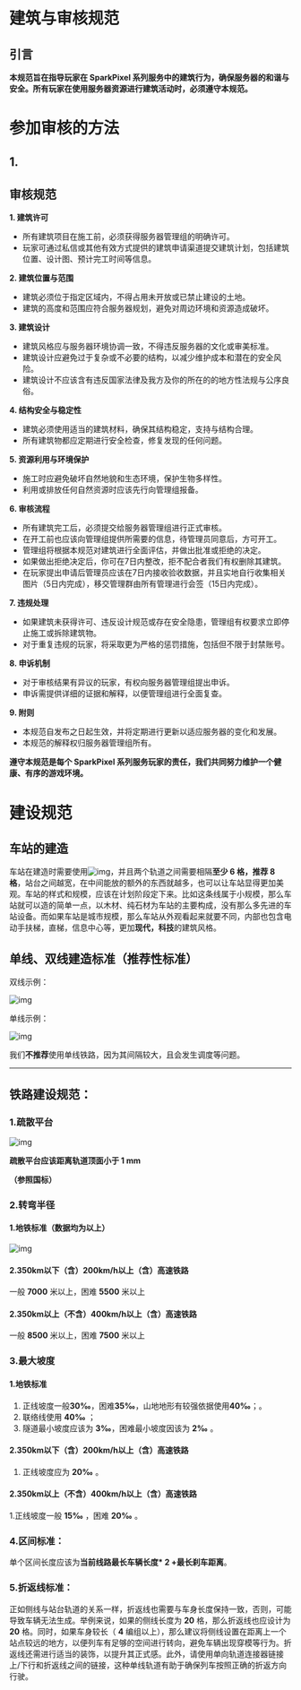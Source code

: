 # 建筑与审核规范

## 引言

**本规范旨在指导玩家在 SparkPixel 系列服务中的建筑行为，确保服务器的和谐与安全。所有玩家在使用服务器资源进行建筑活动时，必须遵守本规范。**

# 参加审核的方法
## 1.

## 审核规范

**1\. 建筑许可**

- 所有建筑项目在施工前，必须获得服务器管理组的明确许可。
- 玩家可通过私信或其他有效方式提供的建筑申请渠道提交建筑计划，包括建筑位置、设计图、预计完工时间等信息。

**2\. 建筑位置与范围**

- 建筑必须位于指定区域内，不得占用未开放或已禁止建设的土地。
- 建筑的高度和范围应符合服务器规划，避免对周边环境和资源造成破坏。

**3\. 建筑设计**

- 建筑风格应与服务器环境协调一致，不得违反服务器的文化或审美标准。
- 建筑设计应避免过于复杂或不必要的结构，以减少维护成本和潜在的安全风险。
- 建筑设计不应该含有违反国家法律及我方及你的所在的的地方性法规与公序良俗。

**4\. 结构安全与稳定性**

- 建筑必须使用适当的建筑材料，确保其结构稳定，支持与结构合理。
- 所有建筑物都应定期进行安全检查，修复发现的任何问题。

**5\. 资源利用与环境保护**

- 施工时应避免破坏自然地貌和生态环境，保护生物多样性。
- 利用或排放任何自然资源时应该先行向管理组报备。

**6\. 审核流程**

- 所有建筑完工后，必须提交给服务器管理组进行正式审核。
- 在开工前也应该向管理组提供所需要的信息，待管理员同意后，方可开工。
- 管理组将根据本规范对建筑进行全面评估，并做出批准或拒绝的决定。
- 如果做出拒绝决定后，你可在7日内整改，拒不配合者我们有权删除其建筑。
- 在玩家提出申请后管理员应该在7日内接收验收数据，并且实地自行收集相关图片（5日内完成），移交管理群由所有管理进行会签（15日内完成）。

**7\. 违规处理**

- 如果建筑未获得许可、违反设计规范或存在安全隐患，管理组有权要求立即停止施工或拆除建筑物。
- 对于重复违规的玩家，将采取更为严格的惩罚措施，包括但不限于封禁账号。

**8\. 申诉机制**

- 对于审核结果有异议的玩家，有权向服务器管理组提出申诉。
- 申诉需提供详细的证据和解释，以便管理组进行全面复查。

**9\. 附则**

- 本规范自发布之日起生效，并将定期进行更新以适应服务器的变化和发展。
- 本规范的解释权归服务器管理组所有。

**遵守本规范是每个 SparkPixel 系列服务玩家的责任，我们共同努力维护一个健康、有序的游戏环境。**

# 建设规范

## 车站的建造

车站在建造时需要使用![img](/img/CMFS/sparkle/5.jpg)，并且两个轨道之间需要相隔**至少 6 格，推荐 8 格**，站台之间越宽，在中间能放的额外的东西就越多，也可以让车站显得更加美观。车站的样式和规模，应该在计划阶段定下来。比如这条线属于小规模，那么车站就可以造的简单一点，以木材、纯石材为车站的主要构成，没有那么多先进的车站设备。而如果车站是城市规模，那么车站从外观看起来就要不同，内部也包含电动手扶梯，直梯，信息中心等，更加**现代，科技**的建筑风格。

## 单线、双线建造标准（推荐性标准）

双线示例：

![img](/img/CMFS/sparkle/6.jpg)

单线示例：

![img](/img/CMFS/sparkle/7.jpg)

我们**不推荐**使用单线铁路，因为其间隔较大，且会发生调度等问题。

---

## 铁路建设规范：

### 1\.疏散平台

![img](/img/CMFS/sparkle/8.jpg)

**疏散平台应该距离轨道顶面小于 1 mm**

**（参照国标）**

### 2.转弯半径

#### 1\.地铁标准（数据均为以上）

![img](/img/CMFS/sparkle/9.png)

#### 2\.350km以下（含）200km/h以上（含）高速铁路

一般 **7000** 米以上，困难 **5500** 米以上

#### 2\.350km以上（不含）400km/h以上（含）高速铁路

一般 **8500** 米以上，困难 **7500** 米以上

### 3.最大坡度

#### 1\.地铁标准

1. 正线坡度一般**30‰**，困难**35‰**，山地地形有较强依据使用**40‰**；。
2. 联络线使用 **40‰** ；
3. 隧道最小坡度应该为 **3‰**，困难最小坡度因该为 **2‰** 。

#### 2\.350km以下（含）200km/h以上（含）高速铁路

1. 正线坡度应为 **20‰** 。

#### 2\.350km以上（不含）400km/h以上（含）高速铁路

1.正线坡度一般 **15‰** ，困难 **20‰** 。

### 4.区间标准：

单个区间长度应该为**当前线路最长车辆长度\* 2 \+最长刹车距离**。

### 5.折返线标准：

正如侧线与站台轨道的关系一样，折返线也需要与车身长度保持一致，否则，可能导致车辆无法生成。举例来说，如果的侧线长度为 **20** 格，那么折返线也应设计为 **20** 格。同时，如果车身较长（ **4** 编组以上），那么建议将侧线设置在距离上一个站点较远的地方，以便列车有足够的空间进行转向，避免车辆出现穿模等行为。折返线还需进行适当的装饰，以提升其正式感。此外，请使用单向轨道连接器链接上/下行和折返线之间的链接，这种单线轨道有助于确保列车按照正确的折返方向行驶。
